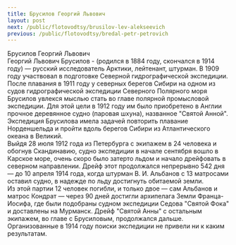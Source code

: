 ```yaml
---
title: Брусилов Георгий Львович
layout: post
next: /public/flotovodtsy/brusilov-lev-alekseevich
previous: /public/flotovodtsy/bredal-petr-petrovich
---
```


Брусилов Георгий Львович  
Георгий Львович Брусилов - (родился в 1884 году, скончался в 1914 году) — русский исследователь Арктики, лейтенант, штурман. В 1909 году участвовал в подготовке Северной гидрографической экспедиции.   
После плавания в 1911 году у северных берегов Сибири на одном из судов гидрографической экспедиции Северного Полярного моря Брусилов увлекся мыслью стать во главе полярной промысловой экспедиции. Для этой цели в 1912 году им было приобретено в Англии прочное деревянное судно (паровая шхуна), названное "Святой Анной". Экспедиция Брусилова имела задачей повторить плавание Норденшельда и пройти вдоль берегов Сибири из Атлантического океана в Великий.   
Выйдя 28 июля 1912 года из Петербурга с экипажем в 24 человека и обогнув Скандинавию, судно экспедиции в начале сентября вошло в Карское море, очень скоро было затерто льдом и начало дрейфовать в северном направлении. Дрейф этот продолжался непрерывно 542 дня — до 10 апреля 1914 года, когда штурман В. И. Альбанов с 13 матросами оставил судно, в надежде по льду достигнуть обитаемой земли.   
Из этой партии 12 человек погибли, и только двое — сам Альбанов и матрос Кондрат — через 90 дней достигли архипелага Земли Франца-Иосифа, где были подобраны судном экспедиции Седова "Святой Фока" и доставлены на Мурманск. Дрейф "Святой Анны" с остальным экипажем, во главе с Брусиловым, продолжался дальше. Организованные в 1914 году поиски экспедиции не привели ни к каким результатам.  
   
 